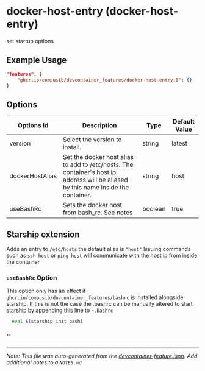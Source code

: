
# docker-host-entry (docker-host-entry)

set startup options

## Example Usage

```json
"features": {
    "ghcr.io/compusib/devcontainer_features/docker-host-entry:0": {}
}
```

## Options

| Options Id | Description | Type | Default Value |
|-----|-----|-----|-----|
| version | Select the version to install. | string | latest |
| dockerHostAlias | Set the docker host alias to add to /etc/hosts. The container's host ip address will be aliased by this name inside the container. | string | host |
| useBashRc | Sets the docker host from bash_rc. See notes  | boolean | true |

## Starship extension

Adds an entry to `/etc/hosts`
the default alias is `"host"`
Issuing commands such as `ssh host` or `ping host` will communicate with the host ip from inside the container


### `useBashRc` Option

This option only has an effect if `ghcr.io/compusib/devcontainer_features/bashrc` is installed alongside starship.
If this is not the case the .bashrc can be manually altered to start starship by appending this line to `~.bashrc`

```bash
  eval $(starship init bash)
```

### ``

---

_Note: This file was auto-generated from the [devcontainer-feature.json](https://github.com/compusib/devcontainer_features/blob/main/src/docker-host-entry/devcontainer-feature.json).  Add additional notes to a `NOTES.md`._
